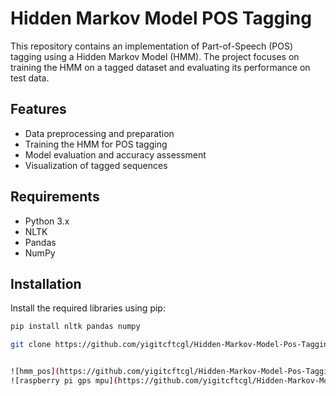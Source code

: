 # Hidden Markov Model POS Tagging

This repository contains an implementation of Part-of-Speech (POS) tagging using a Hidden Markov Model (HMM). The project focuses on training the HMM on a tagged dataset and evaluating its performance on test data.

## Features

- Data preprocessing and preparation
- Training the HMM for POS tagging
- Model evaluation and accuracy assessment
- Visualization of tagged sequences

## Requirements

- Python 3.x
- NLTK
- Pandas
- NumPy

## Installation

Install the required libraries using pip:
```bash
pip install nltk pandas numpy

git clone https://github.com/yigitcftcgl/Hidden-Markov-Model-Pos-Tagging.git


![hmm_pos](https://github.com/yigitcftcgl/Hidden-Markov-Model-Pos-Tagging/assets/59434876/548c0336-9c9f-46a0-b9c8-64cb2aa085e0)
![raspberry pi gps mpu](https://github.com/yigitcftcgl/Hidden-Markov-Model-Pos-Tagging/assets/59434876/41888cd1-3c2f-47be-b139-92c3fdc784eb)
